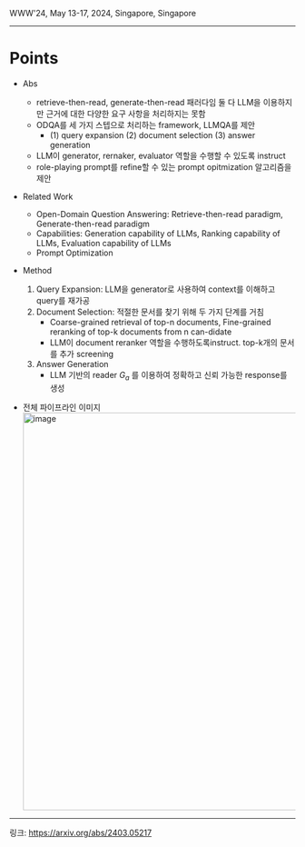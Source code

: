 WWW'24, May 13-17, 2024, Singapore, Singapore

---
# Points
- Abs
  - retrieve-then-read, generate-then-read 패러다임 둘 다 LLM을 이용하지만 근거에 대한 다양한 요구 사항을 처리하지는 못함
  - ODQA를 세 가지 스텝으로 처리하는 framework, LLMQA를 제안
    - (1) query expansion (2) document selection (3) answer generation
  - LLM이 generator, rernaker, evaluator 역할을 수행할 수 있도록 instruct
  - role-playing prompt를 refine할 수 있는 prompt opitmization 알고리즘을 제안
- Related Work
  - Open-Domain Question Answering: Retrieve-then-read paradigm, Generate-then-read paradigm
  - Capabilities: Generation capability of LLMs, Ranking capability of LLMs, Evaluation capability of LLMs
  - Prompt Optimization
- Method
  1. Query Expansion: LLM을 generator로 사용하여 context를 이해하고 query를 재가공
  2. Document Selection: 적절한 문서를 찾기 위해 두 가지 단계를 거침
      - Coarse-grained retrieval of top-n documents, Fine-grained reranking of top-k documents from n can-didate
      - LLM이 document reranker 역할을 수행하도록instruct. top-k개의 문서를 추가 screening
  3. Answer Generation
      - LLM 기반의 reader $G_{a}$ 를 이용하여 정확하고 신뢰 가능한 response를 생성

- 전체 파이프라인 이미지
  <img width="700" alt="image" src="https://github.com/chanmuzi/Papers/assets/101971295/7ddcea46-c782-4cbe-b9e6-87b6b3d02274">


---
링크: https://arxiv.org/abs/2403.05217
